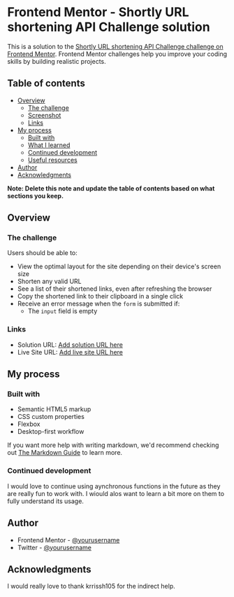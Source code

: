# Frontend Mentor - Shortly URL shortening API Challenge solution

This is a solution to the [Shortly URL shortening API Challenge challenge on Frontend Mentor](https://www.frontendmentor.io/challenges/url-shortening-api-landing-page-2ce3ob-G). Frontend Mentor challenges help you improve your coding skills by building realistic projects. 

## Table of contents

- [Overview](#overview)
  - [The challenge](#the-challenge)
  - [Screenshot](#screenshot)
  - [Links](#links)
- [My process](#my-process)
  - [Built with](#built-with)
  - [What I learned](#what-i-learned)
  - [Continued development](#continued-development)
  - [Useful resources](#useful-resources)
- [Author](#author)
- [Acknowledgments](#acknowledgments)

**Note: Delete this note and update the table of contents based on what sections you keep.**

## Overview

### The challenge

Users should be able to:

- View the optimal layout for the site depending on their device's screen size
- Shorten any valid URL
- See a list of their shortened links, even after refreshing the browser
- Copy the shortened link to their clipboard in a single click
- Receive an error message when the `form` is submitted if:
  - The `input` field is empty


### Links

- Solution URL: [Add solution URL here](https://your-solution-url.com)
- Live Site URL: [Add live site URL here](https://charming-gaufre-d1e9e3.netlify.app/)

## My process

### Built with

- Semantic HTML5 markup
- CSS custom properties
- Flexbox
- Desktop-first workflow


If you want more help with writing markdown, we'd recommend checking out [The Markdown Guide](https://www.markdownguide.org/) to learn more.


### Continued development

I would love to continue using aynchronous functions in the future as they are really fun to work with. I wiould alos want to learn a bit more on them to fully understand its usage.

## Author

- Frontend Mentor - [@yourusername](https://www.frontendmentor.io/profile/zelliah284)
- Twitter - [@yourusername](https://www.twitter.com/bhee_dex)

## Acknowledgments

I would really love to thank krrissh105 for the indirect help.
